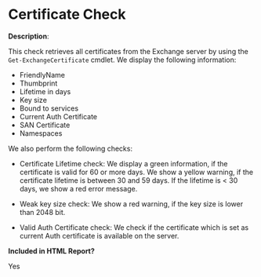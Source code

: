 Certificate Check
======

**Description**:

This check retrieves all certificates from the Exchange server by using the `Get-ExchangeCertificate` cmdlet. We display the following information:
- FriendlyName
- Thumbprint
- Lifetime in days
- Key size
- Bound to services
- Current Auth Certificate
- SAN Certificate
- Namespaces

We also perform the following checks:

- Certificate Lifetime check:
We display a green information, if the certificate is valid for 60 or more days.
We show a yellow warning, if the certificate lifetime is between 30 and 59 days.
If the lifetime is < 30 days, we show a red error message.

- Weak key size check:
We show a red warning, if the key size is lower than 2048 bit.

- Valid Auth Certificate check:
We check if the certificate which is set as current Auth certificate is available on the server.

**Included in HTML Report?**

Yes
